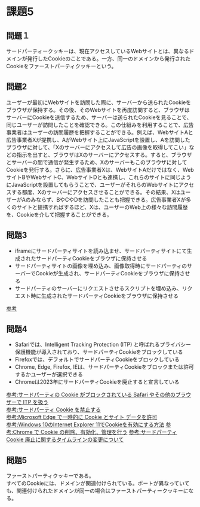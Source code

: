 # 課題5

## 問題１

サードパーティークッキーは、現在アクセスしているWebサイトとは、異なるドメインが発行したCookieのことである。一方、同一のドメインから発行されたCookieをファーストパーティクッキーという。

## 問題2

ユーザーが最初にWebサイトを訪問した際に、サーバーから送られたCookieをブラウザが保持する。その後、そのWebサイトを再度訪問すると、ブラウザはサーバーにCookieを送信するため、サーバーは送られたCookieを見ることで、同じユーザーが訪問したことを確認できる。この仕組みを利用することで、広告事業者はユーザーの訪問履歴を把握することができる。例えば、WebサイトAと広告事業者Xが提携し、AがWebサイト上にJavaScriptを設置し、Aを訪問したブラウザに対して、「Xのサーバーにアクセスして広告の画像を取得してこい」などの指示を出すと、ブラウザはXのサーバーにアクセスする。すると、ブラウザとサーバーの間で通信が発生するため、Xのサーバーもこのブラウザに対してCookieを発行する。さらに、広告事業者Xは、WebサイトAだけではなく、WebサイトBやWebサイトC、WebサイトDとも連携し、これらのサイトに同じようにJavaScriptを設置してもらうことで、ユーザーがそれらのWebサイトにアクセスする都度、Xのサーバーにアクセスさせることができる。その結果、XはユーザーがAのみならず、BやCやDを訪問したことも把握できる。広告事業者Xが多くのサイトと提携すればするほど、Xは、ユーザーのWeb上の様々な訪問履歴を、Cookieを介して把握することができる。

## 問題3

- iframeにサードパーティサイトを読み込ませ、サードパーティサイトにて生成されたサードパーティCookieをブラウザに保持させる
- サードパーティサイトの画像を埋め込み、画像取得時にサードパーティのサーバーでCookieが生成され、サードパーティCookieをブラウザに保持させる
- サードパーティのサーバーにリクエストさせるスクリプトを埋め込み、リクエスト時に生成されたサードパーティCookieをブラウザに保持させる

[参考](https://kimagureneet.hatenablog.com/entry/2016/02/11/104614)

## 問題4

- Safariでは、Intelligent Tracking Protection (ITP) と呼ばれるプライバシー保護機能が導入されており、サードパーティCookieをブロックしている
- Firefoxでは、デフォルトでサードパーティCookieをブロックしている
- Chrome, Edge, Firefox, IEは、サードパーティCookieをブロックまたは許可するかユーザーが選択できる
- Chromeは2023年にサードパーティCookieを廃止すると宣言している

[参考:サードパーティの Cookie がブロックされている Safari やその他のブラウザーで ITP を扱う](https://docs.microsoft.com/ja-jp/azure/active-directory/develop/reference-third-party-cookies-spas)  
[参考:サードパーティ Cookie を禁止する](https://support.mozilla.org/ja/kb/disable-third-party-cookies)  
[参考:Microsoft Edge で一時的に Cookie とサイト データを許可](https://support.microsoft.com/ja-jp/microsoft-edge/microsoft-edge-%E3%81%A7%E4%B8%80%E6%99%82%E7%9A%84%E3%81%AB-cookie-%E3%81%A8%E3%82%B5%E3%82%A4%E3%83%88-%E3%83%87%E3%83%BC%E3%82%BF%E3%82%92%E8%A8%B1%E5%8F%AF-597f04f2-c0ce-f08c-7c2b-541086362bd2)  
[参考:Windows 10のInternet Explorer 11でCookieを有効にする方法](https://faq.nec-lavie.jp/qasearch/1007/app/servlet/relatedqa?QID=019168)
[参考:Chrome で Cookie の削除、有効化、管理を行う](https://support.google.com/chrome/answer/95647?co=GENIE.Platform%3DDesktop&hl=ja#zippy=%2C%E7%89%B9%E5%AE%9A%E3%81%AE%E3%82%B5%E3%82%A4%E3%83%88%E3%81%AE-cookie-%E3%82%92%E8%A8%B1%E5%8F%AF%E3%81%BE%E3%81%9F%E3%81%AF%E3%83%96%E3%83%AD%E3%83%83%E3%82%AF%E3%81%99%E3%82%8B%2Cchrome-%E3%82%92%E7%B5%82%E4%BA%86%E3%81%97%E3%81%9F%E5%BE%8C%E3%81%AB-cookie-%E3%82%92%E5%89%8A%E9%99%A4%E3%81%99%E3%82%8B%2Ccookie-%E3%82%92%E8%A8%B1%E5%8F%AF%E3%81%BE%E3%81%9F%E3%81%AF%E3%83%96%E3%83%AD%E3%83%83%E3%82%AF%E3%81%99%E3%82%8B)
[参考:サードパーティ Cookie 廃止に関するタイムラインの変更について](https://japan.googleblog.com/2021/06/cookie.html)

## 問題5

ファーストパーティクッキーである。  
すべてのCookieには、ドメインが関連付けられている。ポートが異なっていても、関連付けられたドメインが同一の場合はファーストパーティークッキーになる。

